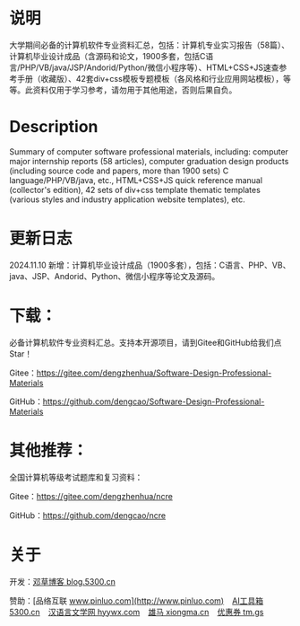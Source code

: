 # 说明

大学期间必备的计算机软件专业资料汇总，包括：计算机专业实习报告（58篇）、计算机毕业设计成品（含源码和论文，1900多套，包括C语言/PHP/VB/java/JSP/Andorid/Python/微信小程序等）、HTML+CSS+JS速查参考手册（收藏版）、42套div+css模板专题模板（各风格和行业应用网站模板），等等。此资料仅用于学习参考，请勿用于其他用途，否则后果自负。


# Description

Summary of computer software professional materials, including: computer major internship reports (58 articles), computer graduation design products (including source code and papers, more than 1900 sets) C language/PHP/VB/java, etc., HTML+CSS+JS quick reference manual (collector's edition), 42 sets of div+css template thematic templates (various styles and industry application website templates), etc.


# 更新日志

2024.11.10 新增：计算机毕业设计成品（1900多套），包括：C语言、PHP、VB、java、JSP、Andorid、Python、微信小程序等论文及源码。


# 下载：

必备计算机软件专业资料汇总。支持本开源项目，请到Gitee和GitHub给我们点Star！

Gitee：https://gitee.com/dengzhenhua/Software-Design-Professional-Materials

GitHub：https://github.com/dengcao/Software-Design-Professional-Materials


# 其他推荐：

全国计算机等级考试题库和复习资料：

Gitee：https://gitee.com/dengzhenhua/ncre

GitHub：https://github.com/dengcao/ncre


# 关于

开发：[邓草博客 blog.5300.cn](http://blog.5300.cn)

赞助：[品络互联 www.pinluo.com](http://www.pinluo.com)  &ensp;  [AI工具箱 5300.cn](http://5300.cn)  &ensp;  [汉语言文学网 hyywx.com](http://hyywx.com)  &ensp;  [雄马 xiongma.cn](http://xiongma.cn) &ensp;  [优惠券 tm.gs](http://tm.gs)